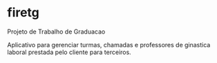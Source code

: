 # firetg
Projeto de Trabalho de Graduacao

  Aplicativo para gerenciar turmas, chamadas e professores de ginastica laboral prestada pelo cliente para terceiros.
